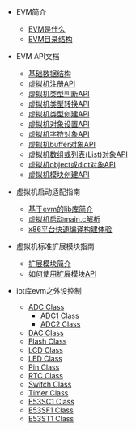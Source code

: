 * EVM简介

  * [EVM是什么](zh-cn/evm_what.md)
  * [EVM目录结构](zh-cn/evm_architecture.md)

* EVM API文档

  * [基础数据结构](zh-cn/evm_data_structure.md)
  * [虚拟机注册API](zh-cn/evm_register_apis.md)
  * [虚拟机类型判断API](zh-cn/evm_basic_apis_is.md)
  * [虚拟机类型转换API](zh-cn/evm_basic_apis_2.md)
  * [虚拟机类型创建API](zh-cn/evm_basic_apis_mk.md)
  * [虚拟机对象设置API](zh-cn/evm_basic_apis_set.md)
  * [虚拟机字符对象API](zh-cn/evm_basic_apis_string.md)
  * [虚拟机buffer对象API](zh-cn/evm_basic_apis_buffer.md)
  * [虚拟机数组或列表(List)对象API](zh-cn/evm_basic_apis_list.md)
  * [虚拟机object或dict对象API](zh-cn/evm_basic_apis_dict.md)
  * [虚拟机模块创建API](zh-cn/evm_basic_apis_native.md)

* 虚拟机启动适配指南

  * [基于evm的lib库简介](zh-cn/evm_lib.md)
  * [虚拟机启动main.c解析](zh-cn/evm_main.md)
  * [x86平台快速编译构建体验](zh-cn/evm_build.md)

* 虚拟机标准扩展模块指南

  * [扩展模块简介](zh-cn/evm_module.md)
  * [如何使用扩展模块API](zh-cn/evm_module_api.md)

* iot库evm之外设控制
  * [ADC Class](zh-cn/evm_class_adc.md)
    * [ADC1 Class](zh-cn/evm_class_adc.md)
    * [ADC2 Class](zh-cn/evm_class_adc.md)
  * [DAC Class](zh-cn/evm_class_dac.md)
  * [Flash Class](zh-cn/evm_class_flash.md)
  * [LCD Class](zh-cn/evm_class_lcd.md)
  * [LED Class](zh-cn/evm_class_led.md)
  * [Pin Class](zh-cn/evm_class_pin.md)
  * [RTC Class](zh-cn/evm_class_rtc.md)
  * [Switch Class](zh-cn/evm_class_switch.md)
  * [Timer Class](zh-cn/evm_class_timer.md)  
  * [E53SC1 Class](zh-cn/evm_class_e53sc1.md)  
  * [E53SF1 Class](zh-cn/evm_class_e53sf1.md)
  * [E53ST1 Class](zh-cn/evm_class_e53st1.md)
